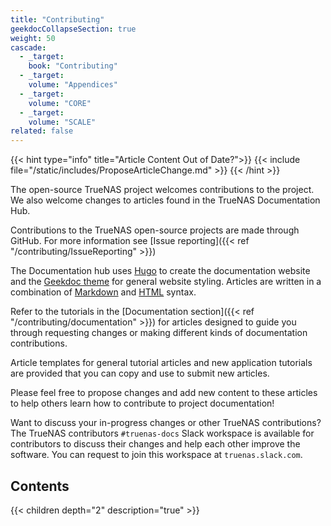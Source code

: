 ```yaml
---
title: "Contributing"
geekdocCollapseSection: true
weight: 50
cascade:
  - _target:
    book: "Contributing"
  - _target:
    volume: "Appendices"
  - _target:
    volume: "CORE"
  - _target:
    volume: "SCALE"
related: false
---
```


{{< hint type="info" title="Article Content Out of Date?">}}
{{< include file="/static/includes/ProposeArticleChange.md" >}}
{{< /hint >}}

The open-source TrueNAS project welcomes contributions to the project. We also welcome changes to articles found in the TrueNAS Documentation Hub.

Contributions to the TrueNAS open-source projects are made through GitHub. For more information see [Issue reporting]({{< ref "/contributing/IssueReporting" >}})

The Documentation hub uses [Hugo](https://gohugo.io/) to create the documentation website and the [Geekdoc theme](https://geekdocs.de) for general website styling.
Articles are written in a combination of [Markdown](https://daringfireball.net/projects/markdown/syntax) and [HTML](https://www.w3schools.com/html/html_intro.asp) syntax.

Refer to the tutorials in the [Documentation section]({{< ref "/contributing/documentation" >}}) for articles designed to guide you through requesting changes or making different kinds of documentation contributions.

Article templates for general tutorial articles and new application tutorials are provided that you can copy and use to submit new articles.


Please feel free to propose changes and add new content to these articles to help others learn how to contribute to project documentation!

Want to discuss your in-progress changes or other TrueNAS contributions?
The TrueNAS contributors `#truenas-docs` Slack workspace is available for contributors to discuss their changes and help each other improve the software.
You can request to join this workspace at `truenas.slack.com`.

<div class="noprint">

## Contents

{{< children depth="2" description="true" >}}

</div>
